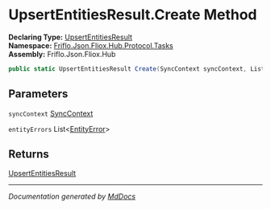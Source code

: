 ﻿<!--  
  <auto-generated>   
    The contents of this file were generated by a tool.  
    Changes to this file may be list if the file is regenerated  
  </auto-generated>   
-->

# UpsertEntitiesResult.Create Method

**Declaring Type:** [UpsertEntitiesResult](../index.md)  
**Namespace:** [Friflo.Json.Fliox.Hub.Protocol.Tasks](../../index.md)  
**Assembly:** Friflo.Json.Fliox.Hub

```csharp
public static UpsertEntitiesResult Create(SyncContext syncContext, List<EntityError> entityErrors);
```

## Parameters

`syncContext`  [SyncContext](../../../../Host/SyncContext/index.md)

`entityErrors`  List\<[EntityError](../../../Models/EntityError/index.md)\>

## Returns

[UpsertEntitiesResult](../index.md)

___

*Documentation generated by [MdDocs](https://github.com/ap0llo/mddocs)*
